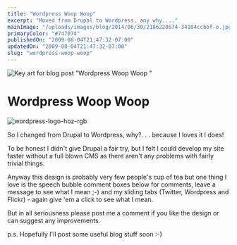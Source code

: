 ```yaml
---
title: "Wordpress Woop Woop"
excerpt: "Moved from Drupal to Wordpress, any why...."
mainImage: "/uploads/images/blog/2014/06/30/2186228674-34104ccbbf-o.jpg"
primaryColor: "#747074"
publishedOn: "2009-08-04T21:47:32-07:00"
updatedOn: "2009-08-04T21:47:32-07:00"
slug: "wordpress-woop-woop"
---
```

![Key art for blog post "Wordpress Woop Woop "](/uploads/images/blog/2014/06/30/2186228674-34104ccbbf-o.jpg)

# Wordpress Woop Woop 

![wordpress-logo-hoz-rgb](/uploads/images/blog/2009/08/wordpress-logo-hoz-rgb.png)

So I changed from Drupal to Wordpress, why?. . . because I loves it I does!

To be honest I didn't give Drupal a fair try, but I felt I could develop my site faster without a full blown CMS as there aren't any problems with fairly trivial things.

Anyway this design is probably very few people's cup of tea but one thing I love is the speech bubble comment boxes below for comments, leave a message to see what I mean ;-) and my sliding tabs (Twitter, Wordpress and Flickr) - again give 'em a click to see what I mean.

But in all seriousness please post me a comment if you like the design or can suggest any improvements.

p.s. Hopefully I'll post some useful blog stuff soon :-)

